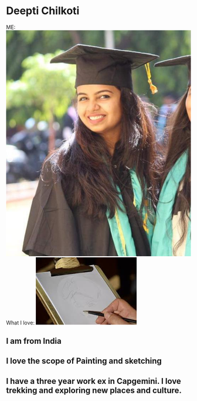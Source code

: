 # Deepti Chilkoti
ME: 
![alt text](https://github.com/Deepti0605/itmd-521/blob/master/Images/DC.JPG "Thats me")
What I love: 
![alt text](https://github.com/Deepti0605/itmd-521/blob/master/Images/Desc.JPG "Sketching")
## I am from India
## I love the scope of Painting and sketching
## I have a three year work ex in Capgemini. I love trekking and exploring new places and culture.
